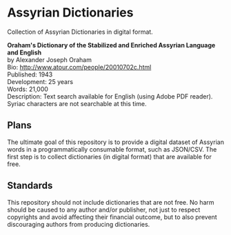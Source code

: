 # Assyrian Dictionaries
Collection of Assyrian Dictionaries in digital format.

**Oraham's Dictionary of the Stabilized and Enriched Assyrian Language and English** <br>
by Alexander Joseph Oraham <br>
Bio: http://www.atour.com/people/20010702c.html <br>
Published: 1943 <br>
Development: 25 years <br>
Words: 21,000 <br>
Description: Text search available for English (using Adobe PDF reader). Syriac characters are not searchable at this time. <br>

## Plans

The ultimate goal of this repository is to provide a digital dataset of Assyrian words in a programmatically consumable format, such as JSON/CSV. The first step is to collect dictionaries (in digital format) that are available for free. 

## Standards

This repository should not include dictionaries that are not free. No harm should be caused to any author and/or publisher, not just to respect copyrights and avoid affecting their financial outcome, but to also prevent discouraging authors from producing dictionaries. 

